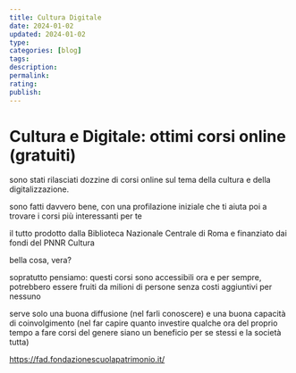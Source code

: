 ```yaml
---
title: Cultura Digitale
date: 2024-01-02
updated: 2024-01-02
type: 
categories: [blog]
tags: 
description: 
permalink: 
rating: 
publish: 
---
```

# Cultura e Digitale: ottimi corsi online (gratuiti)

sono stati rilasciati dozzine di corsi online sul tema della cultura e della digitalizzazione.

sono fatti davvero bene, con una profilazione iniziale che ti aiuta poi a trovare i corsi più interessanti per te

il tutto prodotto dalla Biblioteca Nazionale Centrale di Roma e finanziato dai fondi del PNNR Cultura

bella cosa, vera?

sopratutto pensiamo: questi corsi sono accessibili ora e per sempre, potrebbero essere fruiti da milioni di persone senza costi aggiuntivi per nessuno

serve solo una buona diffusione (nel farli conoscere) e una buona capacità di coinvolgimento (nel far capire quanto investire qualche ora del proprio tempo a fare corsi del genere siano un beneficio per se stessi e la società tutta)

https://fad.fondazionescuolapatrimonio.it/
